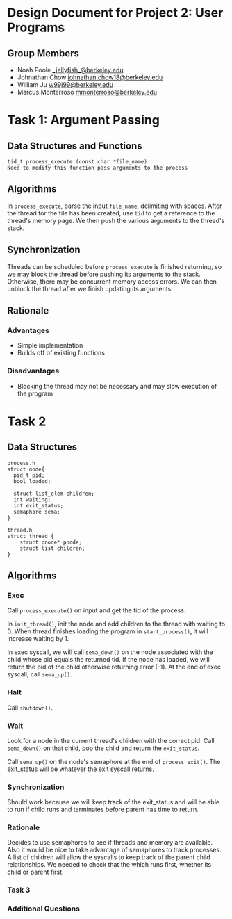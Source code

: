 Design Document for Project 2: User Programs
============================================

## Group Members

* Noah Poole <_jellyfish_@berkeley.edu>
* Johnathan Chow <johnathan.chow18@berkeley.edu>
* William Ju <w99j99@berkeley.edu>
* Marcus Monterroso <mmonterroso@berkeley.edu>

# Task 1: Argument Passing

## Data Structures and Functions
```
tid_t process_execute (const char *file_name)
Need to modify this function pass arguments to the process
```  
## Algorithms
In `process_execute`, parse the input `file_name`, delimiting with spaces.  After the thread for the file has been created, use `tid` to get a reference to the thread's memory page.  We then push the various arguments to the thread's stack.

## Synchronization
Threads can be scheduled before `process_execute` is finished returning, so we may block the thread before pushing its arguments to the stack.  Otherwise, there may be concurrent memory access errors.  We can then unblock the thread after we finish updating its arguments.

## Rationale
### Advantages
- Simple implementation
- Builds off of existing functions

### Disadvantages
- Blocking the thread may not be necessary and may slow execution of the program

# Task 2
## Data Structures
```
process.h
struct node{
  pid_t pid;
  bool loaded;
	
  struct list_elem children;
  int waiting;
  int exit_status;
  semaphore sema;
}

thread.h
struct thread {
    struct pnode* pnode;
    struct list children;
}
```
## Algorithms

### Exec
Call `process_execute()` on input and get the tid of the process.

In `init_thread()`, init the node and add children to the thread with waiting to 0. When thread finishes loading the program in `start_process()`, it will increase waiting by 1.

In exec syscall, we will call `sema_down()` on the node associated with the child whose pid equals the returned tid. If the node has loaded, we will return the pid of the child otherwise returning error (-1). At the end of exec syscall, call `sema_up()`.

### Halt
Call `shutdown()`.

### Wait
Look for a node in the current thread's children with the correct pid. Call `sema_down()` on that child, pop the child and return the `exit_status`.

Call `sema_up()` on the node's semaphore at the end of `process_exit()`. The exit_status will be whatever the exit syscall returns.

### Synchronization
Should work because we will keep track of the exit_status and will be able to run if child runs and terminates before parent has time to return.

### Rationale
Decides to use semaphores to see if threads and memory are available. Also it would be nice to take advantage of semaphores to track processes. A list of children will allow the syscalls to keep track of the parent child relationships. We needed to check that the which runs first, whether its child or parent first.

### Task 3

### Additional Questions
